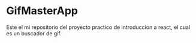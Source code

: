 # GifMasterApp

Este el mi repositorio del proyecto practico de introduccion a react, el cual es un buscador de gif.

